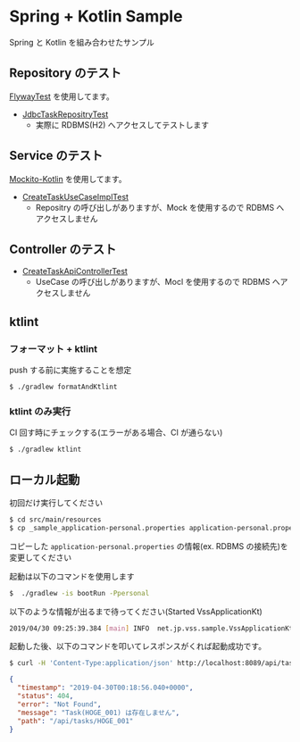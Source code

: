 # Spring + Kotlin Sample
Spring と Kotlin を組み合わせたサンプル

## Repository のテスト

[FlywayTest](https://github.com/flyway/flyway-test-extensions) を使用してます。

* [JdbcTaskRepositryTest](src/test/kotlin/net/jp/vss/sample/infrastructure/tasks/JdbcTaskRepositryTest.kt)
    * 実際に RDBMS(H2) へアクセスしてテストします

## Service のテスト

[Mockito-Kotlin](https://github.com/nhaarman/mockito-kotlin) を使用してます。

* [CreateTaskUseCaseImplTest](src/test/kotlin/net/jp/vss/sample/usecase/tasks/CreateTaskUseCaseImplTest.kt)
    * Repositry の呼び出しがありますが、Mock を使用するので RDBMS へアクセスしません

## Controller のテスト

* [CreateTaskApiControllerTest](src/test/kotlin/net/jp/vss/sample/controller/tasks/CreateTaskApiControllerTest.kt)
    * UseCase の呼び出しがありますが、Mocl を使用するので RDBMS へアクセスしません



## ktlint

### フォーマット + ktlint

push する前に実施することを想定

```sh
$ ./gradlew formatAndKtlint
```

### ktlint のみ実行

CI 回す時にチェックする(エラーがある場合、CI が通らない)

```sh
$ ./gradlew ktlint
```

## ローカル起動

初回だけ実行してください

```sh
$ cd src/main/resources
$ cp _sample_application-personal.properties application-personal.properties
```

コピーした `application-personal.properties` の情報(ex. RDBMS の接続先)を変更してください

起動は以下のコマンドを使用します

```sh
$  ./gradlew -is bootRun -Ppersonal
```

以下のような情報が出るまで待ってください(Started VssApplicationKt)
```sh
2019/04/30 09:25:39.384 [main] INFO  net.jp.vss.sample.VssApplicationKt:61 - Started VssApplicationKt in 2.719 seconds (JVM running for 3.165)
```

起動した後、以下のコマンドを叩いてレスポンスがくれば起動成功です。

```sh
$ curl -H 'Content-Type:application/json' http://localhost:8089/api/tasks/HOGE_001 | jq "."
```

```json
{
  "timestamp": "2019-04-30T00:18:56.040+0000",
  "status": 404,
  "error": "Not Found",
  "message": "Task(HOGE_001) は存在しません",
  "path": "/api/tasks/HOGE_001"
}
```

